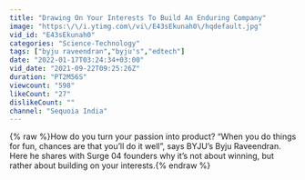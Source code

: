 ```yaml
---
title: "Drawing On Your Interests To Build An Enduring Company"
image: "https:\/\/i.ytimg.com\/vi\/E43sEkunah0\/hqdefault.jpg"
vid_id: "E43sEkunah0"
categories: "Science-Technology"
tags: ["byju raveendran","byju's","edtech"]
date: "2022-01-17T03:24:34+03:00"
vid_date: "2021-09-22T09:25:26Z"
duration: "PT2M56S"
viewcount: "598"
likeCount: "27"
dislikeCount: ""
channel: "Sequoia India"
---
```

{% raw %}How do you turn your passion into product? “When you do things for fun, chances are that you’ll do it well”, says BYJU’s Byju Raveendran. Here he shares with Surge 04 founders why it’s not about winning, but rather about building on your interests.{% endraw %}
